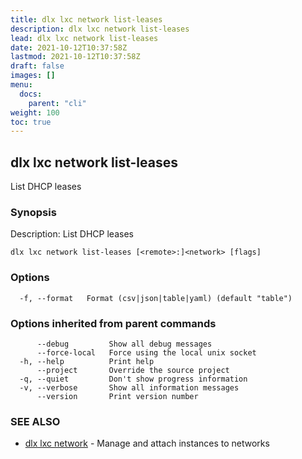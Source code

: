 ```yaml
---
title: dlx lxc network list-leases
description: dlx lxc network list-leases
lead: dlx lxc network list-leases
date: 2021-10-12T10:37:58Z
lastmod: 2021-10-12T10:37:58Z
draft: false
images: []
menu:
  docs:
    parent: "cli"
weight: 100
toc: true
---
```

## dlx lxc network list-leases

List DHCP leases

### Synopsis

Description:
  List DHCP leases



```
dlx lxc network list-leases [<remote>:]<network> [flags]
```

### Options

```
  -f, --format   Format (csv|json|table|yaml) (default "table")
```

### Options inherited from parent commands

```
      --debug         Show all debug messages
      --force-local   Force using the local unix socket
  -h, --help          Print help
      --project       Override the source project
  -q, --quiet         Don't show progress information
  -v, --verbose       Show all information messages
      --version       Print version number
```

### SEE ALSO

* [dlx lxc network](/docs/cmd/dlx_lxc_network)	 - Manage and attach instances to networks

